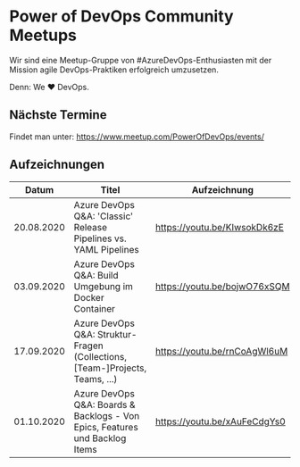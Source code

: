 # Power of DevOps Community Meetups

Wir sind eine Meetup-Gruppe von #AzureDevOps-Enthusiasten mit der Mission agile DevOps-Praktiken erfolgreich umzusetzen.

Denn: We ♥ DevOps.

## Nächste Termine

Findet man unter: https://www.meetup.com/PowerOfDevOps/events/

## Aufzeichnungen

Datum      | Titel                                                                        | Aufzeichnung
-----------|------------------------------------------------------------------------------|-----------------------------
20.08.2020 | Azure DevOps Q&A: 'Classic' Release Pipelines vs. YAML Pipelines             | https://youtu.be/KIwsokDk6zE 
03.09.2020 | Azure DevOps Q&A: Build Umgebung im Docker Container                         | https://youtu.be/bojwO76xSQM 
17.09.2020 | Azure DevOps Q&A: Struktur-Fragen (Collections, [Team-]Projects, Teams, ...) | https://youtu.be/rnCoAgWl6uM 
01.10.2020 | Azure DevOps Q&A: Boards & Backlogs - Von Epics, Features und Backlog Items  | https://youtu.be/xAuFeCdgYs0 
